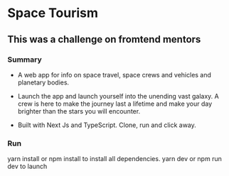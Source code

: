 # Space Tourism

## This was a challenge on fromtend mentors

### Summary

- A web app for info on space travel, space crews and vehicles and planetary bodies.
- Launch the app and launch yourself into the unending vast galaxy. A crew is here to make the journey last a lifetime and make your day brighter than the stars you will encounter.

- Built with Next Js and TypeScript. Clone, run and click away.

### Run

yarn install or npm install to install all dependencies.
yarn dev or npm run dev to launch
